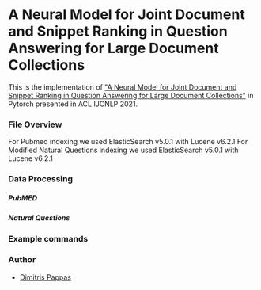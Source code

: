 
# A Neural Model for Joint Document and Snippet Ranking in Question Answering for Large Document Collections

This is the implementation of ["A Neural Model for Joint Document and Snippet Ranking in Question Answering for Large Document Collections"](http://google.com) in Pytorch presented in ACL IJCNLP 2021.

### File Overview

For Pubmed indexing we used ElasticSearch v5.0.1 with Lucene v6.2.1 
For Modified Natural Questions indexing we used ElasticSearch v5.0.1 with Lucene v6.2.1 

### Data Processing

##### PubMED 

##### Natural Questions

### Example commands 

### Author

* [Dimitris Pappas](dpappas@aueb.gr)




